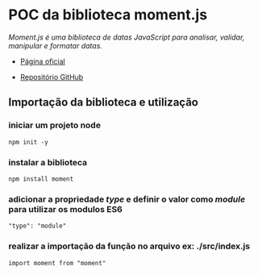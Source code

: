 # POC da biblioteca moment.js

_Moment.js é uma biblioteca de datas JavaScript para analisar, validar, manipular e formatar datas._

* [Página oficial](https://momentjs.com/)

* [Repositório GitHub](https://github.com/moment/moment/)

## Importação da biblioteca e utilização

### iniciar um projeto node
```
npm init -y
```

### instalar a biblioteca
```
npm install moment
```

### adicionar a propriedade _type_ e definir o valor como _module_ para utilizar os modulos ES6
```
"type": "module"
```

### realizar a importação da função no arquivo ex: ./src/index.js
```
import moment from "moment"
```